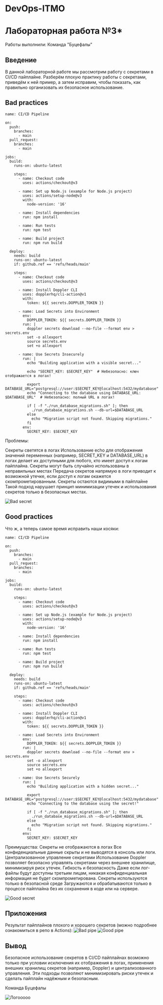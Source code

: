 # DevOps-ITMO

# Лабораторная работа №3*

Работы выполнили: Команда "Буцефалы"

## Введение

В данной лабораторной работе мы рассмотрим работу с секретами в CI/CD пайплайне. 
Разберём плохую практику работы с секретами, приведём к ней пример, а затем исправим, чтобы показать, как правильно организовать их безопасное использование. 

## Bad practices

```
name: CI/CD Pipeline

on:
  push:
    branches:
      - main
  pull_request:
    branches:
      - main

jobs:
  build:
    runs-on: ubuntu-latest

    steps:
      - name: Checkout code
        uses: actions/checkout@v3

      - name: Set up Node.js (example for Node.js project)
        uses: actions/setup-node@v3
        with:
          node-version: '16'

      - name: Install dependencies
        run: npm install

      - name: Run tests
        run: npm test

      - name: Build project
        run: npm run build

  deploy:
    needs: build
    runs-on: ubuntu-latest
    if: github.ref == 'refs/heads/main'

    steps:
      - name: Checkout code
        uses: actions/checkout@v3

      - name: Install Doppler CLI
        uses: dopplerhq/cli-action@v1
        with:
          token: ${{ secrets.DOPPLER_TOKEN }}

      - name: Load Secrets into Environment
        env:
          DOPPLER_TOKEN: ${{ secrets.DOPPLER_TOKEN }}
        run: |
          doppler secrets download --no-file --format env > secrets.env
          set -o allexport
          source secrets.env
          set +o allexport

      - name: Use Secrets Insecurely
        run: |
          echo "Building application with a visible secret..."

          echo "SECRET_KEY: $SECRET_KEY"  # Небезопасно: ключ отображается в логах!

          export DATABASE_URL="postgresql://user:$SECRET_KEY@localhost:5432/mydatabase"
          echo "Connecting to the database using DATABASE_URL: $DATABASE_URL"  # Небезопасно: полный URL в логах!

          if [ -f "./run_database_migrations.sh" ]; then
            ./run_database_migrations.sh --db-url=$DATABASE_URL
          else
            echo "Migration script not found. Skipping migrations."
          fi
        env:
          SECRET_KEY: $SECRET_KEY
```

Проблемы:

Секреты светятся в логах
Использование echo для отображения значений переменных (например, SECRET_KEY и DATABASE_URL) в логах делает их доступными для любого, кто имеет доступ к логам пайплайна.
Секреты могут быть случайно использованы в неправильных местах
Передача секретов напрямую в логи приводит к возможной утечке, если доступ к логам окажется скомпрометированным.
Секреты остаются видимыми в пайплайне
Такой подход нарушает принцип минимизации утечек и использования секретов только в безопасных местах.

![Bad secret](visiblesec.png)

## Good practices

Что ж, а теперь самое время исправить наши косяки:

```
name: CI/CD Pipeline

on:
  push:
    branches:
      - main
  pull_request:
    branches:
      - main

jobs:
  build:
    runs-on: ubuntu-latest

    steps:
      - name: Checkout code
        uses: actions/checkout@v3

      - name: Set up Node.js (example for Node.js project)
        uses: actions/setup-node@v3
        with:
          node-version: '16'

      - name: Install dependencies
        run: npm install

      - name: Run tests
        run: npm test

      - name: Build project
        run: npm run build

  deploy:
    needs: build
    runs-on: ubuntu-latest
    if: github.ref == 'refs/heads/main'

    steps:
      - name: Checkout code
        uses: actions/checkout@v3

      - name: Install Doppler CLI
        uses: dopplerhq/cli-action@v1
        with:
          token: ${{ secrets.DOPPLER_TOKEN }}

      - name: Load Secrets into Environment
        env:
          DOPPLER_TOKEN: ${{ secrets.DOPPLER_TOKEN }}
        run: |
          doppler secrets download --no-file --format env > secrets.env
          set -o allexport
          source secrets.env
          set +o allexport

      - name: Use Secrets Securely
        run: |
          echo "Building application with a hidden secret..."

          export DATABASE_URL="postgresql://user:$SECRET_KEY@localhost:5432/mydatabase"
          echo "Connecting to the database using the secret!"

          if [ -f "./run_database_migrations.sh" ]; then
            ./run_database_migrations.sh --db-url=$DATABASE_URL
          else
            echo "Migration script not found. Skipping migrations."
          fi
        env:
          SECRET_KEY: $SECRET_KEY
```

Преимущества:
Секреты не отображаются в логах
Все конфиденциальные данные скрыты и не выводятся в консоль или логи.
Централизованное управление секретами
Использование Doppler позволяет безопасно управлять секретами через внешнее хранилище, минимизируя риск утечек.
Гибкость и безопасность
Даже если лог-файлы будут доступны третьим лицам, никакая конфиденциальная информация не будет скомпрометирована.
Секреты используются только в безопасной среде
Загружаются и обрабатываются только в процессе пайплайна без их сохранения в коде или на сервере.

![Good secret](invisiblesec.png)

## Приложения
Результат пайплайнов плохого и хорошего секретов (можно подробнее ознакомиться в репо в Actions):
![Bad pipe](badsec.png)
![Good pipe](goodsec.png)

## Вывод
Безопасное использование секретов в CI/CD пайплайнах возможно только при условии исключения их отображения в логах, применения внешних хранилищ секретов (например, Doppler) и централизованного управления. 
Эти подходы позволяют минимизировать риски утечек и сделать пайплайн надёжным и безопасным.

Команда Буцефалы

![Логооооо](bucefalu.jpeg)
